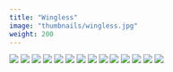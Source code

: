 ```yaml
---
title: "Wingless"
image: "thumbnails/wingless.jpg"
weight: 200
---
```


![](wingless/pg1.jpg)
![](wingless/pg2.jpg)
![](wingless/pg3.jpg)
![](wingless/pg4.jpg)
![](wingless/pg5.jpg)
![](wingless/pg6.jpg)
![](wingless/pg7.jpg)
![](wingless/pg8.jpg)
![](wingless/pg9.jpg)
![](wingless/pg10.jpg)
![](wingless/pg11.jpg)
![](wingless/pg12.jpg)
![](wingless/pg13.jpg)
![](wingless/pg14.jpg)